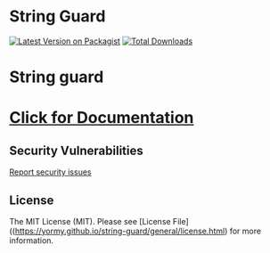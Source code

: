 # String Guard

[![Latest Version on Packagist](https://img.shields.io/packagist/v/yormy/string-guard.svg?style=flat-square)](https://packagist.org/packages/yormy/string-guard)
[![Total Downloads](https://img.shields.io/packagist/dt/yormy/string-guardsvg?style=flat-square)](https://packagist.org/packages/yormy/string-guard)

# String guard

# [Click for Documentation](https://yormy.github.io/string-guard/)

## Security Vulnerabilities
[Report security issues](https://yormy.github.io/string-guard/general/report_security.html)

## License

The MIT License (MIT). Please see [License File]((https://yormy.github.io/string-guard/general/license.html) for more information.